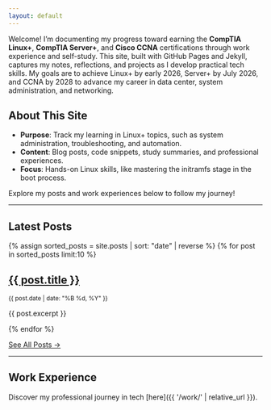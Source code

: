 ```yaml
---
layout: default
---
```


Welcome! I’m documenting my progress toward earning the **CompTIA Linux+**, **CompTIA Server+**, and **Cisco CCNA** certifications through work experience and self-study. This site, built with GitHub Pages and Jekyll, captures my notes, reflections, and projects as I develop practical tech skills. My goals are to achieve Linux+ by early 2026, Server+ by July 2026, and CCNA by 2028 to advance my career in data center, system administration, and networking.

## About This Site

- **Purpose**: Track my learning in Linux+ topics, such as system administration, troubleshooting, and automation.
- **Content**: Blog posts, code snippets, study summaries, and professional experiences.
- **Focus**: Hands-on Linux skills, like mastering the initramfs stage in the boot process.

Explore my posts and work experiences below to follow my journey!

---

## Latest Posts

{% assign sorted_posts = site.posts | sort: "date" | reverse %}
{% for post in sorted_posts limit:10 %}

  <h2><a href="{{ post.url | relative_url }}">{{ post.title }}</a></h2>
  <p><small>{{ post.date | date: "%B %d, %Y" }}</small></p>
  <p>{{ post.excerpt }}</p>
{% endfor %}

<p><a href="{{ '/archives/' | relative_url }}">See All Posts →</a></p>

---

## Work Experience

Discover my professional journey in tech [here]({{ '/work/' | relative_url }}).
